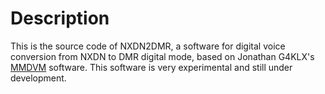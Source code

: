 # Description

This is the source code of NXDN2DMR, a software for digital voice conversion from NXDN to DMR digital mode, based on Jonathan G4KLX's [MMDVM](https://github.com/g4klx) software. This software is very experimental and still under development.